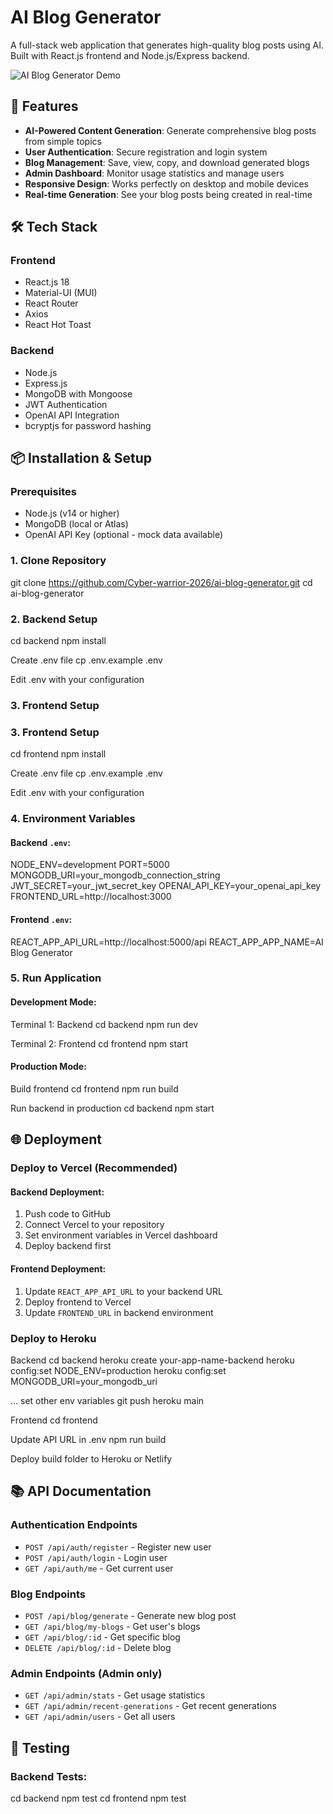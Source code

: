 # AI Blog Generator

A full-stack web application that generates high-quality blog posts using AI. Built with React.js frontend and Node.js/Express backend.

![AI Blog Generator Demo](https://via.placeholder.com/800x400?text=AI+Blog+Generator+Demo)

## 🚀 Features

- **AI-Powered Content Generation**: Generate comprehensive blog posts from simple topics
- **User Authentication**: Secure registration and login system
- **Blog Management**: Save, view, copy, and download generated blogs
- **Admin Dashboard**: Monitor usage statistics and manage users
- **Responsive Design**: Works perfectly on desktop and mobile devices
- **Real-time Generation**: See your blog posts being created in real-time

## 🛠️ Tech Stack

### Frontend

- React.js 18
- Material-UI (MUI)
- React Router
- Axios
- React Hot Toast

### Backend

- Node.js
- Express.js
- MongoDB with Mongoose
- JWT Authentication
- OpenAI API Integration
- bcryptjs for password hashing

## 📦 Installation & Setup

### Prerequisites

- Node.js (v14 or higher)
- MongoDB (local or Atlas)
- OpenAI API Key (optional - mock data available)

### 1. Clone Repository

git clone https://github.com/Cyber-warrior-2026/ai-blog-generator.git
cd ai-blog-generator

### 2. Backend Setup

cd backend
npm install

Create .env file
cp .env.example .env

Edit .env with your configuration

### 3. Frontend Setup

### 3. Frontend Setup

cd frontend
npm install

Create .env file
cp .env.example .env

Edit .env with your configuration

### 4. Environment Variables

#### Backend `.env`:

NODE_ENV=development
PORT=5000
MONGODB_URI=your_mongodb_connection_string
JWT_SECRET=your_jwt_secret_key
OPENAI_API_KEY=your_openai_api_key
FRONTEND_URL=http://localhost:3000

#### Frontend `.env`:

REACT_APP_API_URL=http://localhost:5000/api
REACT_APP_APP_NAME=AI Blog Generator

### 5. Run Application

#### Development Mode:

Terminal 1: Backend
cd backend
npm run dev

Terminal 2: Frontend
cd frontend
npm start

#### Production Mode:

Build frontend
cd frontend
npm run build

Run backend in production
cd backend
npm start

## 🌐 Deployment

### Deploy to Vercel (Recommended)

#### Backend Deployment:

1. Push code to GitHub
2. Connect Vercel to your repository
3. Set environment variables in Vercel dashboard
4. Deploy backend first

#### Frontend Deployment:

1. Update `REACT_APP_API_URL` to your backend URL
2. Deploy frontend to Vercel
3. Update `FRONTEND_URL` in backend environment

### Deploy to Heroku

Backend
cd backend
heroku create your-app-name-backend
heroku config:set NODE_ENV=production
heroku config:set MONGODB_URI=your_mongodb_uri

... set other env variables
git push heroku main

Frontend
cd frontend

Update API URL in .env
npm run build

Deploy build folder to Heroku or Netlify

## 📚 API Documentation

### Authentication Endpoints

- `POST /api/auth/register` - Register new user
- `POST /api/auth/login` - Login user
- `GET /api/auth/me` - Get current user

### Blog Endpoints

- `POST /api/blog/generate` - Generate new blog post
- `GET /api/blog/my-blogs` - Get user's blogs
- `GET /api/blog/:id` - Get specific blog
- `DELETE /api/blog/:id` - Delete blog

### Admin Endpoints (Admin only)

- `GET /api/admin/stats` - Get usage statistics
- `GET /api/admin/recent-generations` - Get recent generations
- `GET /api/admin/users` - Get all users

## 🧪 Testing

### Backend Tests:

cd backend
npm test
cd frontend
npm test
